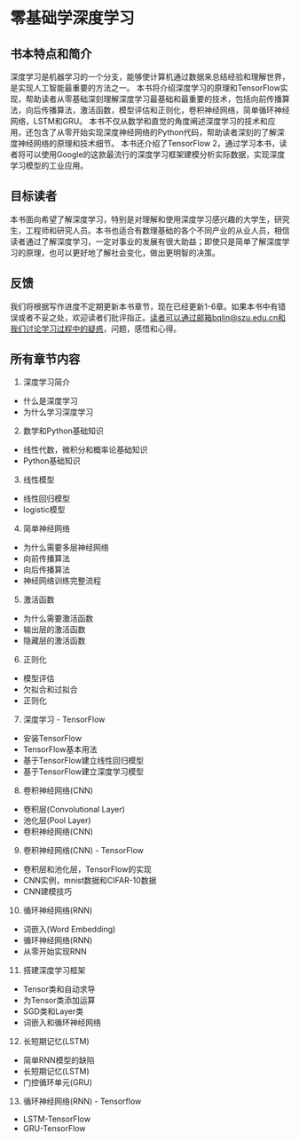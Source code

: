 # 零基础学深度学习
## 书本特点和简介
  深度学习是机器学习的一个分支，能够使计算机通过数据来总结经验和理解世界，是实现人工智能最重要的方法之一。
本书将介绍深度学习的原理和TensorFlow实现，帮助读者从零基础深刻理解深度学习最基础和最重要的技术，包括向前传播算法，向后传播算法，激活函数，模型评估和正则化，卷积神经网络，简单循环神经网络，LSTM和GRU。
本书不仅从数学和直觉的角度阐述深度学习的技术和应用，还包含了从零开始实现深度神经网络的Python代码，帮助读者深刻的了解深度神经网络的原理和技术细节。
本书还介绍了TensorFlow 2，通过学习本书，读者将可以使用Google的这款最流行的深度学习框架建模分析实际数据，实现深度学习模型的工业应用。

## 目标读者

  本书面向希望了解深度学习，特别是对理解和使用深度学习感兴趣的大学生，研究生，工程师和研究人员。本书也适合有数理基础的各个不同产业的从业人员，相信读者通过了解深度学习，一定对事业的发展有很大助益；即使只是简单了解深度学习的原理，也可以更好地了解社会变化，做出更明智的决策。

## 反馈
我们将根据写作进度不定期更新本书章节，现在已经更新1-6章。如果本书中有错误或者不妥之处，欢迎读者们批评指正。读者可以通过邮箱bqlin@szu.edu.cn和我们讨论学习过程中的疑惑，问题，感悟和心得。

## 所有章节内容
1. 深度学习简介
 - 什么是深度学习
 - 为什么学习深度学习

2. 数学和Python基础知识
  - 线性代数，微积分和概率论基础知识
  - Python基础知识
3. 线性模型
  - 线性回归模型
  - logistic模型

4. 简单神经网络
  - 为什么需要多层神经网络
  - 向前传播算法
  - 向后传播算法
  - 神经网络训练完整流程

5. 激活函数
  - 为什么需要激活函数
  - 输出层的激活函数
  - 隐藏层的激活函数

6. 正则化

- 模型评估
- 欠拟合和过拟合
- 正则化

7.  深度学习 - TensorFlow

- 安装TensorFlow
- TensorFlow基本用法
- 基于TensorFlow建立线性回归模型
- 基于TensorFlow建立深度学习模型

8. 卷积神经网络(CNN)
  - 卷积层(Convolutional Layer)
  - 池化层(Pool Layer)
  - 卷积神经网络(CNN)

9. 卷积神经网络(CNN) - TensorFlow
  - 卷积层和池化层，TensorFlow的实现
  - CNN实例，mnist数据和CIFAR-10数据
  - CNN建模技巧

10. 循环神经网络(RNN)
  - 词嵌入(Word Embedding)
  - 循环神经网络(RNN)
  - 从零开始实现RNN

11. 搭建深度学习框架
  - Tensor类和自动求导
  - 为Tensor类添加运算
  - SGD类和Layer类
  - 词嵌入和循环神经网络

12. 长短期记忆(LSTM)
  - 简单RNN模型的缺陷
  - 长短期记忆(LSTM)
  - 门控循环单元(GRU)

13. 循环神经网络(RNN) - Tensorflow
  - LSTM-TensorFlow
  - GRU-TensorFlow

 


